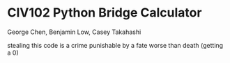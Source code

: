 # CIV102 Python Bridge Calculator

George Chen, Benjamin Low, Casey Takahashi

stealing this code is a crime punishable by a fate worse than death (getting a 0)